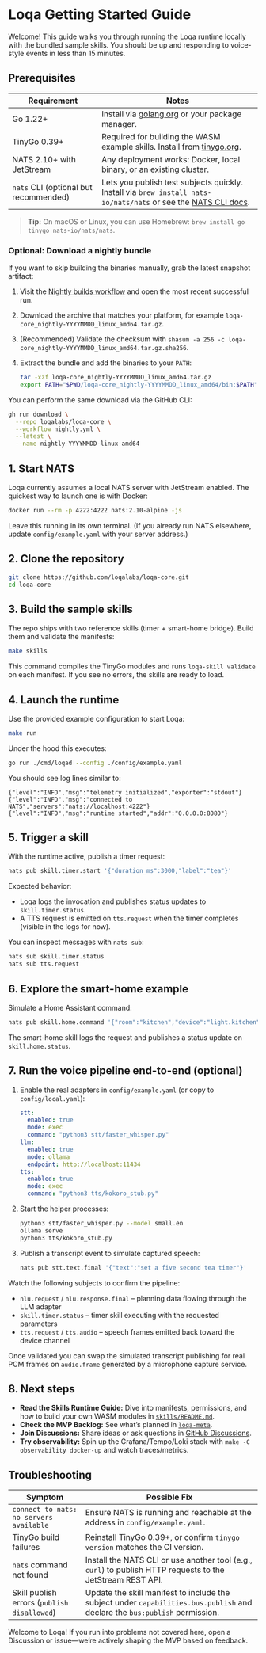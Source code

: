 # Loqa Getting Started Guide

Welcome! This guide walks you through running the Loqa runtime locally with the bundled sample skills. You should be up and responding to voice-style events in less than 15 minutes.

## Prerequisites

| Requirement | Notes |
| --- | --- |
| Go 1.22+ | Install via [golang.org](https://go.dev/dl) or your package manager. |
| TinyGo 0.39+ | Required for building the WASM example skills. Install from [tinygo.org](https://tinygo.org/getting-started/install). |
| NATS 2.10+ with JetStream | Any deployment works: Docker, local binary, or an existing cluster. |
| `nats` CLI (optional but recommended) | Lets you publish test subjects quickly. Install via `brew install nats-io/nats/nats` or see the [NATS CLI docs](https://docs.nats.io/nats-tools/nats-cli). |

> **Tip:** On macOS or Linux, you can use Homebrew: `brew install go tinygo nats-io/nats/nats`.

### Optional: Download a nightly bundle

If you want to skip building the binaries manually, grab the latest snapshot artifact:

1. Visit the [Nightly builds workflow](https://github.com/loqalabs/loqa-core/actions/workflows/nightly.yml) and open the most recent successful run.
2. Download the archive that matches your platform, for example `loqa-core_nightly-YYYYMMDD_linux_amd64.tar.gz`.
3. (Recommended) Validate the checksum with `shasum -a 256 -c loqa-core_nightly-YYYYMMDD_linux_amd64.tar.gz.sha256`.
4. Extract the bundle and add the binaries to your `PATH`:

   ```bash
   tar -xzf loqa-core_nightly-YYYYMMDD_linux_amd64.tar.gz
   export PATH="$PWD/loqa-core_nightly-YYYYMMDD_linux_amd64/bin:$PATH"
   ```

You can perform the same download via the GitHub CLI:

```bash
gh run download \
  --repo loqalabs/loqa-core \
  --workflow nightly.yml \
  --latest \
  --name nightly-YYYYMMDD-linux-amd64
```

## 1. Start NATS

Loqa currently assumes a local NATS server with JetStream enabled. The quickest way to launch one is with Docker:

```bash
docker run --rm -p 4222:4222 nats:2.10-alpine -js
```

Leave this running in its own terminal. (If you already run NATS elsewhere, update `config/example.yaml` with your server address.)

## 2. Clone the repository

```bash
git clone https://github.com/loqalabs/loqa-core.git
cd loqa-core
```

## 3. Build the sample skills

The repo ships with two reference skills (timer + smart-home bridge). Build them and validate the manifests:

```bash
make skills
```

This command compiles the TinyGo modules and runs `loqa-skill validate` on each manifest. If you see no errors, the skills are ready to load.

## 4. Launch the runtime

Use the provided example configuration to start Loqa:

```bash
make run
```

Under the hood this executes:

```bash
go run ./cmd/loqad --config ./config/example.yaml
```

You should see log lines similar to:

```
{"level":"INFO","msg":"telemetry initialized","exporter":"stdout"}
{"level":"INFO","msg":"connected to NATS","servers":"nats://localhost:4222"}
{"level":"INFO","msg":"runtime started","addr":"0.0.0.0:8080"}
```

## 5. Trigger a skill

With the runtime active, publish a timer request:

```bash
nats pub skill.timer.start '{"duration_ms":3000,"label":"tea"}'
```

Expected behavior:

- Loqa logs the invocation and publishes status updates to `skill.timer.status`.
- A TTS request is emitted on `tts.request` when the timer completes (visible in the logs for now).

You can inspect messages with `nats sub`:

```bash
nats sub skill.timer.status
nats sub tts.request
```

## 6. Explore the smart-home example

Simulate a Home Assistant command:

```bash
nats pub skill.home.command '{"room":"kitchen","device":"light.kitchen","action":"turn_on","payload":"brightness=80"}'
```

The smart-home skill logs the request and publishes a status update on `skill.home.status`.

## 7. Run the voice pipeline end-to-end (optional)

1. Enable the real adapters in `config/example.yaml` (or copy to `config/local.yaml`):

   ```yaml
   stt:
     enabled: true
     mode: exec
     command: "python3 stt/faster_whisper.py"
   llm:
     enabled: true
     mode: ollama
     endpoint: http://localhost:11434
   tts:
     enabled: true
     mode: exec
     command: "python3 tts/kokoro_stub.py"
   ```

2. Start the helper processes:

   ```bash
   python3 stt/faster_whisper.py --model small.en
   ollama serve
   python3 tts/kokoro_stub.py
   ```

3. Publish a transcript event to simulate captured speech:

   ```bash
   nats pub stt.text.final '{"text":"set a five second tea timer"}'
   ```

Watch the following subjects to confirm the pipeline:

- `nlu.request` / `nlu.response.final` – planning data flowing through the LLM adapter
- `skill.timer.status` – timer skill executing with the requested parameters
- `tts.request` / `tts.audio` – speech frames emitted back toward the device channel

Once validated you can swap the simulated transcript publishing for real PCM frames on `audio.frame` generated by a microphone capture service.

## 8. Next steps

- **Read the Skills Runtime Guide:** Dive into manifests, permissions, and how to build your own WASM modules in [`skills/README.md`](../skills/README.md).
- **Check the MVP Backlog:** See what’s planned in [`loqa-meta`](https://github.com/loqalabs/loqa-meta/blob/main/roadmap/MVP_BACKLOG.md).
- **Join Discussions:** Share ideas or ask questions in [GitHub Discussions](https://github.com/loqalabs/loqa-core/discussions).
- **Try observability:** Spin up the Grafana/Tempo/Loki stack with `make -C observability docker-up` and watch traces/metrics.

## Troubleshooting

| Symptom | Possible Fix |
| --- | --- |
| `connect to nats: no servers available` | Ensure NATS is running and reachable at the address in `config/example.yaml`. |
| TinyGo build failures | Reinstall TinyGo 0.39+, or confirm `tinygo version` matches the CI version. |
| `nats` command not found | Install the NATS CLI or use another tool (e.g., `curl`) to publish HTTP requests to the JetStream REST API. |
| Skill publish errors (`publish disallowed`) | Update the skill manifest to include the subject under `capabilities.bus.publish` and declare the `bus:publish` permission. |

Welcome to Loqa! If you run into problems not covered here, open a Discussion or issue—we’re actively shaping the MVP based on feedback.
